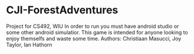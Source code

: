 # CJI-ForestAdventures
Project for CS492, WIU
In order to run you must have android studio or some other android simulatior.
This game is intended for anyone looking to enjoy themselfs and waste some time.
Authors: Christiaan Masucci, Joy Taylor, Ian Hathorn
